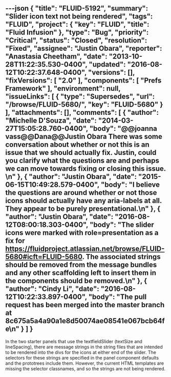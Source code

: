 ---json
{
  "title": "FLUID-5192",
  "summary": "Slider icon text not being rendered",
  "tags": "FLUID",
  "project": {
    "key": "FLUID",
    "title": "Fluid Infusion"
  },
  "type": "Bug",
  "priority": "Critical",
  "status": "Closed",
  "resolution": "Fixed",
  "assignee": "Justin Obara",
  "reporter": "Anastasia Cheetham",
  "date": "2013-10-28T11:22:35.530-0400",
  "updated": "2016-08-12T10:22:37.648-0400",
  "versions": [],
  "fixVersions": [
    "2.0"
  ],
  "components": [
    "Prefs Framework"
  ],
  "environment": null,
  "issueLinks": [
    {
      "type": "Supersedes",
      "url": "/browse/FLUID-5680/",
      "key": "FLUID-5680"
    }
  ],
  "attachments": [],
  "comments": [
    {
      "author": "Michelle D'Souza",
      "date": "2014-03-27T15:05:28.760-0400",
      "body": "@@joanna vass@@Dana@@Justin Obara There was some conversation about whether or not this is an issue that we should actually fix. Justin, could you clarify what the questions are and perhaps we can move towards fixing or closing this issue.&#x20;\n"
    },
    {
      "author": "Justin Obara",
      "date": "2015-06-15T10:49:28.579-0400",
      "body": "I believe the questions are around whether or not those icons should actually have any aria-labels at all. They appear to be purely presentational.\n"
    },
    {
      "author": "Justin Obara",
      "date": "2016-08-12T08:00:18.303-0400",
      "body": "The slider icons were marked with role=presentation as a fix for <https://fluidproject.atlassian.net/browse/FLUID-5680#icft=FLUID-5680>. The associated strings should be removed from the message bundles and any other scaffolding left to insert them in the components should be removed.\n"
    },
    {
      "author": "Cindy Li",
      "date": "2016-08-12T10:22:33.897-0400",
      "body": "The pull request has been merged into the master branch at 8c675a5a4a90a1e8d50074ae08541e067bcb64fe\n"
    }
  ]
}
---
In the two starter panels that use the textfieldSlider (textSize and lineSpacing), there are message strings in the string files that are intended to be rendered into the divs for the icons at either end of the slider. The selectors for these strings are specified in the panel component defaults and the prototrees include them. However, the current HTML templates are missing the selector classnames, and so the strings are not being rendered.

        